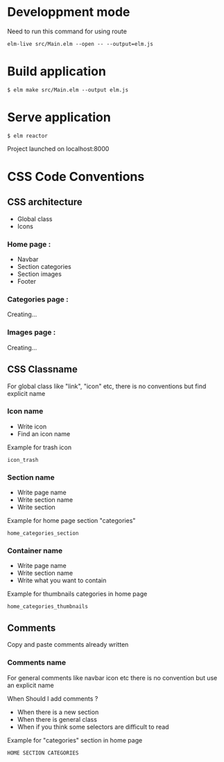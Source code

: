 # Developpment mode
Need to run this command for using route

```elm-live src/Main.elm --open -- --output=elm.js```

# Build application
```$ elm make src/Main.elm --output elm.js```

# Serve application
```$ elm reactor```

Project launched on localhost:8000

# CSS Code Conventions

## CSS architecture
- Global class
- Icons

### Home page :

- Navbar
- Section categories
- Section images
- Footer

### Categories page :

Creating...

### Images page :

Creating...

## CSS Classname
For global class like "link", "icon" etc, there is no conventions but
find explicit name

### Icon name
- Write icon
- Find an icon name

Example for trash icon

```icon_trash```

### Section name
- Write page name
- Write section name
- Write section

Example for home page section "categories"

```home_categories_section```

### Container name
- Write page name
- Write section name
- Write what you want to contain

Example for thumbnails categories in home page

```home_categories_thumbnails```

## Comments
Copy and paste comments already written

### Comments name
For general comments like navbar icon etc there is no convention but use an explicit name

When Should I add comments ?
- When there is a new section
- When there is general class
- When if you think some selectors are difficult to read

Example for "categories" section in home page

```HOME SECTION CATEGORIES```
